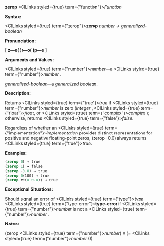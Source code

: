 **zerop** <ClLinks styled={true} term={"function"}><i>Function</i></ClLinks> 



**Syntax:** 



<ClLinks styled={true} term={"zerop"}><b>zerop</b></ClLinks> *number → generalized-boolean* 



**Pronunciation:** 



[ **z—e( )r—o( )p—e** ] 



**Arguments and Values:** 



<ClLinks styled={true} term={"number"}><i>number</i></ClLinks>—a <ClLinks styled={true} term={"number"}><i>number</i></ClLinks> . 



*generalized-boolean*—a *generalized boolean*. 



**Description:** 



Returns <ClLinks styled={true} term={"true"}><i>true</i></ClLinks> if <ClLinks styled={true} term={"number"}><i>number</i></ClLinks> is zero (*integer* , <ClLinks styled={true} term={"float"}><i>float</i></ClLinks>, or <ClLinks styled={true} term={"complex"}><i>complex</i></ClLinks> ); otherwise, returns <ClLinks styled={true} term={"false"}><i>false</i></ClLinks>. 



Regardless of whether an <ClLinks styled={true} term={"implementation"}><i>implementation</i></ClLinks> provides distinct representations for positive and negative floating-point zeros, (zerop -0.0) always returns <ClLinks styled={true} term={"true"}><i>true</i></ClLinks>. 



**Examples:**
```lisp
(zerop 0) → true 
(zerop 1) → false 
(zerop -0.0) → true 
(zerop 0/100) → true 
(zerop #c(0 0.0)) → true 
```
**Exceptional Situations:** 



Should signal an error of <ClLinks styled={true} term={"type"}><i>type</i></ClLinks> <ClLinks styled={true} term={"type-error"}><b>type-error</b></ClLinks> if <ClLinks styled={true} term={"number"}><i>number</i></ClLinks> is not a <ClLinks styled={true} term={"number"}><i>number</i></ClLinks> . 



**Notes:** 



(zerop <ClLinks styled={true} term={"number"}><i>number</i></ClLinks>) *≡* (= <ClLinks styled={true} term={"number"}><i>number</i></ClLinks> 0) 



